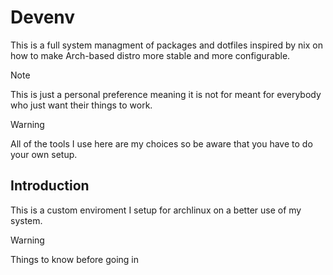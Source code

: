 # Devenv

This is a full system managment of packages and dotfiles inspired by nix on how to make Arch-based distro more stable and more configurable. 
> [!NOTE]
> This is just a personal preference meaning it is not for meant for everybody who just want their things to work.

> [!WARNING]
> All of the tools I use here are my choices so be aware that you have to do your own setup.

## Introduction
This is a custom enviroment I setup for archlinux on a better use of my system.
> [!WARNING]

Things to know before going in
